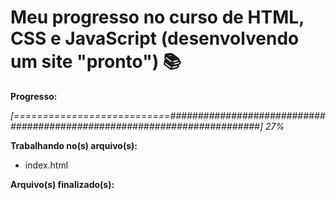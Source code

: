 # Meu progresso no curso de HTML, CSS e JavaScript (desenvolvendo um site "pronto") :books:

**Progresso:**

*[===========================#########################################################################] 27%*



**Trabalhando no(s) arquivo(s):**

 - index.html

**Arquivo(s) finalizado(s):**

